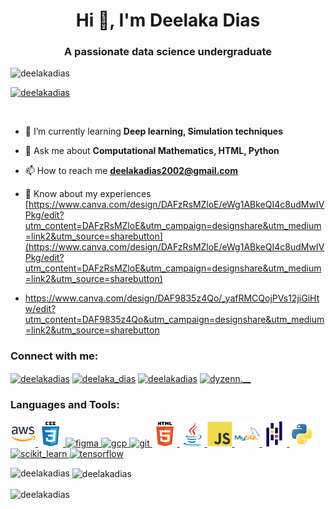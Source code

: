 <h1 align="center">Hi 👋, I'm Deelaka Dias</h1>
<h3 align="center">A passionate data science undergraduate</h3>

<p align="left"> <img src="https://komarev.com/ghpvc/?username=deelakadias&label=Profile%20views&color=0e75b6&style=flat" alt="deelakadias" /> </p>

<p align="left"> <a href="https://github.com/ryo-ma/github-profile-trophy"><img src="https://github-profile-trophy.vercel.app/?username=deelakadias" alt="deelakadias" /></a> </p>

<p align="left"> <a href="https://twitter.com/" target="blank"><img src="https://img.shields.io/twitter/follow/?logo=twitter&style=for-the-badge" alt="" /></a> </p>

- 🌱 I’m currently learning **Deep learning, Simulation techniques**

- 💬 Ask me about **Computational Mathematics, HTML, Python**

- 📫 How to reach me **deelakadias2002@gmail.com**

- 📄 Know about my experiences [https://www.canva.com/design/DAFzRsMZloE/eWg1ABkeQI4c8udMwIVPkg/edit?utm_content=DAFzRsMZloE&utm_campaign=designshare&utm_medium=link2&utm_source=sharebutton](https://www.canva.com/design/DAFzRsMZloE/eWg1ABkeQI4c8udMwIVPkg/edit?utm_content=DAFzRsMZloE&utm_campaign=designshare&utm_medium=link2&utm_source=sharebutton)
- https://www.canva.com/design/DAF9835z4Qo/_yafRMCQojPVs12jiGiHtw/edit?utm_content=DAF9835z4Qo&utm_campaign=designshare&utm_medium=link2&utm_source=sharebutton

<h3 align="left">Connect with me:</h3>
<p align="left">
<a href="https://linkedin.com/in/deelakadias" target="blank"><img align="center" src="https://raw.githubusercontent.com/rahuldkjain/github-profile-readme-generator/master/src/images/icons/Social/linked-in-alt.svg" alt="deelakadias" height="30" width="40" /></a>
<a href="https://stackoverflow.com/users/deelaka_dias" target="blank"><img align="center" src="https://raw.githubusercontent.com/rahuldkjain/github-profile-readme-generator/master/src/images/icons/Social/stack-overflow.svg" alt="deelaka_dias" height="30" width="40" /></a>
<a href="https://fb.com/deelakadias" target="blank"><img align="center" src="https://raw.githubusercontent.com/rahuldkjain/github-profile-readme-generator/master/src/images/icons/Social/facebook.svg" alt="deelakadias" height="30" width="40" /></a>
<a href="https://instagram.com/dyzenn.__" target="blank"><img align="center" src="https://raw.githubusercontent.com/rahuldkjain/github-profile-readme-generator/master/src/images/icons/Social/instagram.svg" alt="dyzenn.__" height="30" width="40" /></a>
</p>

<h3 align="left">Languages and Tools:</h3>
<p align="left"> <a href="https://aws.amazon.com" target="_blank" rel="noreferrer"> <img src="https://raw.githubusercontent.com/devicons/devicon/master/icons/amazonwebservices/amazonwebservices-original-wordmark.svg" alt="aws" width="40" height="40"/> </a> <a href="https://www.w3schools.com/css/" target="_blank" rel="noreferrer"> <img src="https://raw.githubusercontent.com/devicons/devicon/master/icons/css3/css3-original-wordmark.svg" alt="css3" width="40" height="40"/> </a> <a href="https://www.figma.com/" target="_blank" rel="noreferrer"> <img src="https://www.vectorlogo.zone/logos/figma/figma-icon.svg" alt="figma" width="40" height="40"/> </a> <a href="https://cloud.google.com" target="_blank" rel="noreferrer"> <img src="https://www.vectorlogo.zone/logos/google_cloud/google_cloud-icon.svg" alt="gcp" width="40" height="40"/> </a> <a href="https://git-scm.com/" target="_blank" rel="noreferrer"> <img src="https://www.vectorlogo.zone/logos/git-scm/git-scm-icon.svg" alt="git" width="40" height="40"/> </a> <a href="https://www.w3.org/html/" target="_blank" rel="noreferrer"> <img src="https://raw.githubusercontent.com/devicons/devicon/master/icons/html5/html5-original-wordmark.svg" alt="html5" width="40" height="40"/> </a> <a href="https://www.java.com" target="_blank" rel="noreferrer"> <img src="https://raw.githubusercontent.com/devicons/devicon/master/icons/java/java-original.svg" alt="java" width="40" height="40"/> </a> <a href="https://developer.mozilla.org/en-US/docs/Web/JavaScript" target="_blank" rel="noreferrer"> <img src="https://raw.githubusercontent.com/devicons/devicon/master/icons/javascript/javascript-original.svg" alt="javascript" width="40" height="40"/> </a> <a href="https://www.mysql.com/" target="_blank" rel="noreferrer"> <img src="https://raw.githubusercontent.com/devicons/devicon/master/icons/mysql/mysql-original-wordmark.svg" alt="mysql" width="40" height="40"/> </a> <a href="https://pandas.pydata.org/" target="_blank" rel="noreferrer"> <img src="https://raw.githubusercontent.com/devicons/devicon/2ae2a900d2f041da66e950e4d48052658d850630/icons/pandas/pandas-original.svg" alt="pandas" width="40" height="40"/> </a> <a href="https://www.python.org" target="_blank" rel="noreferrer"> <img src="https://raw.githubusercontent.com/devicons/devicon/master/icons/python/python-original.svg" alt="python" width="40" height="40"/> </a> <a href="https://scikit-learn.org/" target="_blank" rel="noreferrer"> <img src="https://upload.wikimedia.org/wikipedia/commons/0/05/Scikit_learn_logo_small.svg" alt="scikit_learn" width="40" height="40"/> </a> <a href="https://www.tensorflow.org" target="_blank" rel="noreferrer"> <img src="https://www.vectorlogo.zone/logos/tensorflow/tensorflow-icon.svg" alt="tensorflow" width="40" height="40"/> </a> </p>

<p><img align="left" src="https://github-readme-stats.vercel.app/api/top-langs?username=deelakadias&show_icons=true&locale=en&layout=compact" alt="deelakadias" /></p>

<p>&nbsp;<img align="center" src="https://github-readme-stats.vercel.app/api?username=deelakadias&show_icons=true&locale=en" alt="deelakadias" /></p>

<p><img align="center" src="https://github-readme-streak-stats.herokuapp.com/?user=deelakadias&" alt="deelakadias" /></p>
